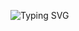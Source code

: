 ![Typing SVG](https://readme-typing-svg.herokuapp.com/?lines=HEY+GUYS+I+AM+MAHESH+KADALI;SO+YOU+WANNA+KNOW+ABOUT+ME;SO+I'LL+SAY+YOU+THEN;I+AM+STUDYING+10TH+CLASS;I+AM+SINGLE;I+LOVE+CODING;I+KNOW+MANY+COURSES+LIKE;PYTHON+JAVA+C±±;MANY+MORE;I+AM+A+PROFESSIONAL+CODER;I+KNOW+MAKING+BOTS+ALREADY+I+THINK+YOU;SAW+OK+LEAVE;I+MADE+MANY+PROJECTS+AND+THEY+ARE+SUCCESSFULL;BYE+FOR+NOW)</p>
<p align="center">
